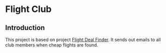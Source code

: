 # Flight Club

## Introduction
This project is based on project [Flight Deal Finder](https://github.com/jinicha/d39-flight-deal-finder.git). It sends out emails to all club members when cheap flights are found.
